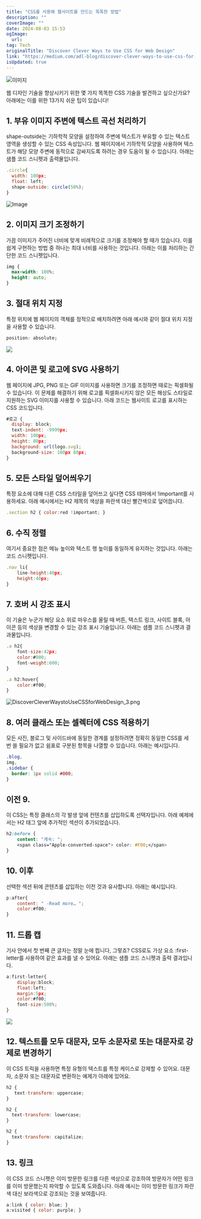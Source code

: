 ```yaml
---
title: "CSS를 사용해 웹사이트를 만드는 똑똑한 방법"
description: ""
coverImage: ""
date: 2024-08-03 15:53
ogImage: 
  url: 
tag: Tech
originalTitle: "Discover Clever Ways to Use CSS for Web Design"
link: "https://medium.com/adl-blog/discover-clever-ways-to-use-css-for-web-design-6b1a3b9f776a"
isUpdated: true
---
```






![이미지](/assets/img/DiscoverCleverWaystoUseCSSforWebDesign_0.png)

웹 디자인 기술을 향상시키기 위한 몇 가지 똑똑한 CSS 기술을 발견하고 싶으신가요? 아래에는 이를 위한 13가지 쉬운 팁이 있습니다!

## 1. 부유 이미지 주변에 텍스트 곡선 처리하기

shape-outside는 기하학적 모양을 설정하여 주변에 텍스트가 부유할 수 있는 텍스트 영역을 생성할 수 있는 CSS 속성입니다. 웹 페이지에서 기하학적 모양을 사용하며 텍스트가 해당 모양 주변에 동적으로 감싸지도록 하려는 경우 도움이 될 수 있습니다. 아래는 샘플 코드 스니펫과 출력물입니다.

<div class="content-ad"></div>

```js
.circle{
  width: 100px;
  float: left;
  shape-outside: circle(50%);
}
```

![Image](/assets/img/DiscoverCleverWaystoUseCSSforWebDesign_1.png)

## 2. 이미지 크기 조정하기

가끔 이미지가 주어진 너비에 맞게 비례적으로 크기를 조정해야 할 때가 있습니다. 이를 쉽게 구현하는 방법 중 하나는 최대 너비를 사용하는 것입니다. 아래는 이를 처리하는 간단한 코드 스니펫입니다.

<div class="content-ad"></div>

```css
img {
  max-width: 100%;
  height: auto;
}
```

## 3. 절대 위치 지정

특정 위치에 웹 페이지의 객체를 정적으로 배치하려면 아래 예시와 같이 절대 위치 지정을 사용할 수 있습니다.

```css
position: absolute;
```

<div class="content-ad"></div>

<img src="/assets/img/DiscoverCleverWaystoUseCSSforWebDesign_2.png" />

## 4. 아이콘 및 로고에 SVG 사용하기

웹 페이지에 JPG, PNG 또는 GIF 이미지를 사용하면 크기를 조정하면 때로는 픽셀화될 수 있습니다. 이 문제를 해결하기 위해 로고를 픽셀화시키지 않은 모든 해상도 스타일로 지원하는 SVG 이미지를 사용할 수 있습니다. 아래 코드는 웹사이트 로고를 표시하는 CSS 코드입니다.

```js
#로고 {
  display: block;
  text-indent: -9999px;
  width: 100px;
  height: 80px;
  background: url(logo.svg);
  background-size: 100px 80px;
}
```

<div class="content-ad"></div>

## 5. 모든 스타일 덮어씌우기

특정 요소에 대해 다른 CSS 스타일을 덮어쓰고 싶다면 CSS 테마에서 !important를 사용하세요. 아래 예시에서는 H2 제목의 색상을 파란색 대신 빨간색으로 덮어씁니다.

```js
.section h2 { color:red !important; }
```

## 6. 수직 정렬

<div class="content-ad"></div>

여기서 중요한 점은 메뉴 높이와 텍스트 행 높이를 동일하게 유지하는 것입니다. 아래는 코드 스니펫입니다.

```js
.nav li{
    line-height:40px;
    height:40px;
}
```

## 7. 호버 시 강조 표시

이 기술은 누군가 해당 요소 위로 마우스를 올릴 때 버튼, 텍스트 링크, 사이트 블록, 아이콘 등의 색상을 변경할 수 있는 강조 표시 기술입니다. 아래는 샘플 코드 스니펫과 결과물입니다.

<div class="content-ad"></div>

```js
.a h2{
    font-size:42px;
    color:#000;
    font-weight:600;
}

.a h2:hover{
    color:#f00;
}
```

![DiscoverCleverWaystoUseCSSforWebDesign_3.png](/assets/img/DiscoverCleverWaystoUseCSSforWebDesign_3.png)

## 8. 여러 클래스 또는 셀렉터에 CSS 적용하기

모든 사진, 블로그 및 사이드바에 동일한 경계를 설정하려면 정확히 동일한 CSS를 세 번 쓸 필요가 없고 쉼표로 구분된 항목을 나열할 수 있습니다. 아래는 예시입니다.

<div class="content-ad"></div>

```css
.blog,
img,
.sidebar {
  border: 1px solid #000;
}
```

## 이전 9.

이 CSS는 특정 클래스의 각 발생 앞에 컨텐츠를 삽입하도록 선택자입니다. 아래 예제에서는 H2 태그 앞에 추가적인 섹션이 추가되었습니다.

```css
h2:before {
    content: "계속: ";
    <span class="Apple-converted-space"> color: #F00;</span>
}
```

<div class="content-ad"></div>

## 10. 이후

선택한 섹션 뒤에 콘텐츠를 삽입하는 이전 것과 유사합니다. 아래는 예시입니다.

```js
p:after{
    content: " -Read more… ";
    color:#f00;
}
```

## 11. 드롭 캡

<div class="content-ad"></div>

기사 안에서 첫 번째 큰 글자는 정말 눈에 띕니다, 그렇죠? CSS로도 가상 요소 :first-letter를 사용하여 같은 효과를 낼 수 있어요. 아래는 샘플 코드 스니펫과 출력 결과입니다.

```js
a:first-letter{
    display:block;
    float:left;
    margin:5px;
    color:#f00;
    font-size:500%;
}
```

<img src="/assets/img/DiscoverCleverWaystoUseCSSforWebDesign_4.png" />

## 12. 텍스트를 모두 대문자, 모두 소문자로 또는 대문자로 강제로 변경하기

<div class="content-ad"></div>

이 CSS 트릭을 사용하면 특정 유형의 텍스트를 특정 케이스로 강제할 수 있어요. 대문자, 소문자 또는 대문자로 변환하는 예제가 아래에 있어요.

```js
h2 {
   text-transform: uppercase;
}
```

```js
h2 {
  text-transform: lowercase;
}
```

```js
h2 {
  text-transform: capitalize;
}
```

<div class="content-ad"></div>

## 13. 링크

이 CSS 코드 스니펫은 이미 방문한 링크를 다른 색상으로 강조하여 방문자가 어떤 링크를 이미 방문했는지 파악할 수 있도록 도와줍니다. 아래 예시는 이미 방문한 링크가 파란색 대신 보라색으로 강조되는 것을 보여줍니다.

```js
a:link { color: blue; }
a:visited { color: purple; }
```
